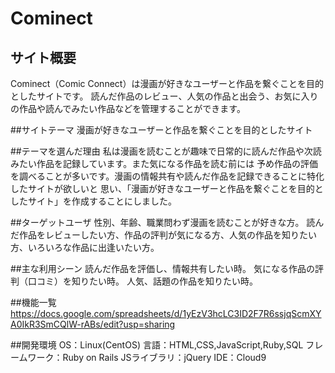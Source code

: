 # Cominect

## サイト概要
Cominect（Comic Connect）は漫画が好きなユーザーと作品を繋ぐことを目的としたサイトです。 読んだ作品のレビュー、人気の作品と出会う、お気に入りの作品や読んでみたい作品などを管理することができます。

##サイトテーマ
漫画が好きなユーザーと作品を繋ぐことを目的としたサイト

##テーマを選んだ理由
私は漫画を読むことが趣味で日常的に読んだ作品や次読みたい作品を記録しています。また気になる作品を読む前には 予め作品の評価を調べることが多いです。漫画の情報共有や読んだ作品を記録できることに特化したサイトが欲しいと 思い、「漫画が好きなユーザーと作品を繋ぐことを目的としたサイト」を作成することにしました。

##ターゲットユーザ
性別、年齢、職業問わず漫画を読むことが好きな方。 読んだ作品をレビューしたい方、作品の評判が気になる方、人気の作品を知りたい方、いろいろな作品に出逢いたい方。

##主な利用シーン
読んだ作品を評価し、情報共有したい時。 気になる作品の評判（口コミ）を知りたい時。 人気、話題の作品を知りたい時。

##機能一覧
https://docs.google.com/spreadsheets/d/1yEzV3hcLC3ID2F7R6ssjqScmXYA0IkR3SmCQlW-rABs/edit?usp=sharing

##開発環境
OS：Linux(CentOS)
言語：HTML,CSS,JavaScript,Ruby,SQL
フレームワーク：Ruby on Rails
JSライブラリ：jQuery
IDE：Cloud9
